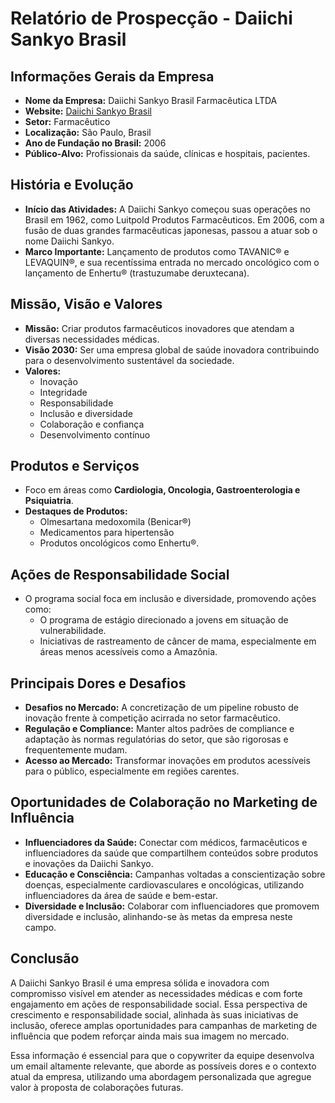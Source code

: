 # Relatório de Prospecção - Daiichi Sankyo Brasil

## Informações Gerais da Empresa
- **Nome da Empresa:** Daiichi Sankyo Brasil Farmacêutica LTDA
- **Website:** [Daiichi Sankyo Brasil](https://www.daiichisankyo.com.br/)
- **Setor:** Farmacêutico
- **Localização:** São Paulo, Brasil
- **Ano de Fundação no Brasil:** 2006
- **Público-Alvo:** Profissionais da saúde, clínicas e hospitais, pacientes.

## História e Evolução
- **Início das Atividades:** A Daiichi Sankyo começou suas operações no Brasil em 1962, como Luitpold Produtos Farmacêuticos. Em 2006, com a fusão de duas grandes farmacêuticas japonesas, passou a atuar sob o nome Daiichi Sankyo.
- **Marco Importante:** Lançamento de produtos como TAVANIC® e LEVAQUIN®, e sua recentíssima entrada no mercado oncológico com o lançamento de Enhertu® (trastuzumabe deruxtecana).

## Missão, Visão e Valores
- **Missão:** Criar produtos farmacêuticos inovadores que atendam a diversas necessidades médicas.
- **Visão 2030:** Ser uma empresa global de saúde inovadora contribuindo para o desenvolvimento sustentável da sociedade.
- **Valores:**
  - Inovação
  - Integridade
  - Responsabilidade
  - Inclusão e diversidade
  - Colaboração e confiança
  - Desenvolvimento contínuo

## Produtos e Serviços
- Foco em áreas como **Cardiologia, Oncologia, Gastroenterologia e Psiquiatria**.
- **Destaques de Produtos:** 
  - Olmesartana medoxomila (Benicar®)
  - Medicamentos para hipertensão
  - Produtos oncológicos como Enhertu®.

## Ações de Responsabilidade Social
- O programa social foca em inclusão e diversidade, promovendo ações como:
  - O programa de estágio direcionado a jovens em situação de vulnerabilidade.
  - Iniciativas de rastreamento de câncer de mama, especialmente em áreas menos acessíveis como a Amazônia.

## Principais Dores e Desafios
- **Desafios no Mercado:** A concretização de um pipeline robusto de inovação frente à  competição acirrada no setor farmacêutico.
- **Regulação e Compliance:** Manter altos padrões de compliance e adaptação às normas regulatórias do setor, que são rigorosas e frequentemente mudam.
- **Acesso ao Mercado:** Transformar inovações em produtos acessíveis para o público, especialmente em regiões carentes.

## Oportunidades de Colaboração no Marketing de Influência
- **Influenciadores da Saúde:** Conectar com médicos, farmacêuticos e influenciadores da saúde que compartilhem conteúdos sobre produtos e inovações da Daiichi Sankyo.
- **Educação e Consciência:** Campanhas voltadas a conscientização sobre doenças, especialmente cardiovasculares e oncológicas, utilizando influenciadores da área de saúde e bem-estar.
- **Diversidade e Inclusão:** Colaborar com influenciadores que promovem diversidade e inclusão, alinhando-se às metas da empresa neste campo.

## Conclusão
A Daiichi Sankyo Brasil é uma empresa sólida e inovadora com compromisso visível em atender as necessidades médicas e com forte engajamento em ações de responsabilidade social. Essa perspectiva de crescimento e responsabilidade social, alinhada às suas iniciativas de inclusão, oferece amplas oportunidades para campanhas de marketing de influência que podem reforçar ainda mais sua imagem no mercado. 

Essa informação é essencial para que o copywriter da equipe desenvolva um email altamente relevante, que aborde as possíveis dores e o contexto atual da empresa, utilizando uma abordagem personalizada que agregue valor à proposta de colaborações futuras.